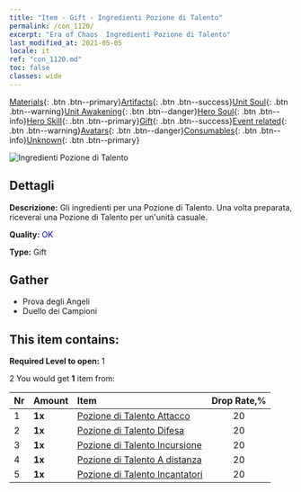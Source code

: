 ```yaml
---
title: "Item - Gift - Ingredienti Pozione di Talento"
permalink: /con_1120/
excerpt: "Era of Chaos  Ingredienti Pozione di Talento"
last_modified_at: 2021-05-05
locale: it
ref: "con_1120.md"
toc: false
classes: wide
---
```

 [Materials](/ItemsIT/){: .btn .btn--primary}[Artifacts](/ItemsIT/Artifacts/){: .btn .btn--success}[Unit Soul](/ItemsIT/UnitSoul/){: .btn .btn--warning}[Unit Awakening](/ItemsIT/UnitAwakening/){: .btn .btn--danger}[Hero Soul](/ItemsIT/HeroSoul/){: .btn .btn--info}[Hero Skill](/ItemsIT/HeroSkill/){: .btn .btn--primary}[Gift](/ItemsIT/Gift/){: .btn .btn--success}[Event related](/ItemsIT/Events/){: .btn .btn--warning}[Avatars](/ItemsIT/Avatars/){: .btn .btn--danger}[Consumables](/ItemsIT/Consumables/){: .btn .btn--info}[Unknown](/ItemsIT/Unknown/){: .btn .btn--primary}

 ![Ingredienti Pozione di Talento](/images/t/i_3049.png)

## Dettagli
 **Descrizione:** Gli ingredienti per una Pozione di Talento. Una volta preparata, riceverai una Pozione di Talento per un'unità casuale.

 **Quality:** <span style="color: #0000CD">OK</span>

 **Type:** Gift

## Gather

*    Prova degli Angeli 
*    Duello dei Campioni 

## This item contains:

 **Required Level to open:** 1

 2 You would get **1** item  from:

  | Nr | Amount |     Item    | Drop Rate,% |
  |:---|:-------|:------------|:---------:|
  | 1 |  **1x** | [Pozione di Talento Attacco](/ItemsIT/con_786/) | 20 | 
  | 2 |  **1x** | [Pozione di Talento Difesa](/ItemsIT/con_787/) | 20 | 
  | 3 |  **1x** | [Pozione di Talento Incursione](/ItemsIT/con_788/) | 20 | 
  | 4 |  **1x** | [Pozione di Talento A distanza](/ItemsIT/con_789/) | 20 | 
  | 5 |  **1x** | [Pozione di Talento Incantatori](/ItemsIT/con_790/) | 20 | 
